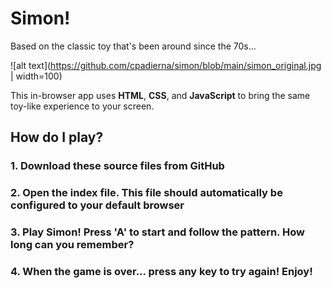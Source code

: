 # Simon!

Based on the classic toy that's been around since the 70s... 

![alt text](https://github.com/cpadierna/simon/blob/main/simon_original.jpg | width=100)

This in-browser app uses **HTML**, **CSS**, and **JavaScript** to bring the same toy-like experience to your screen. 

## How do I play? 

### 1. Download these source files from GitHub
### 2. Open the index file. This file should automatically be configured to your default browser
### 3. Play Simon! Press 'A' to start and follow the pattern. How long can you remember?
### 4. When the game is over... press any key to try again! Enjoy!
